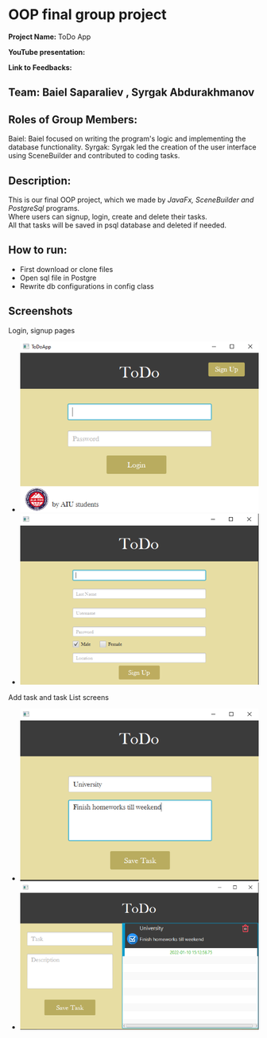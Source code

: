 # OOP final group project

**Project Name:** ToDo App 

**YouTube presentation:**

**Link to Feedbacks:** 

## Team: Baiel Saparaliev , Syrgak Abdurakhmanov

## Roles of Group Members: 
Baiel:
Baiel focused on writing the program's logic and implementing the database functionality.
Syrgak:
Syrgak led the creation of the user interface using SceneBuilder and contributed to coding tasks.

## Description:  
This is our final OOP project, which we made by 
_JavaFx, SceneBuilder and PostgreSql_ programs.  
Where users can signup, login, create and delete their tasks.  
All that tasks will be saved in psql database and deleted if needed.

## How to run:
- First download or clone files
- Open sql file in Postgre
- Rewrite db configurations in config class

## Screenshots
Login, signup pages  
- ![Login page](/oop_screenshots/login.PNG)
- ![signup](/oop_screenshots/signup.PNG)

Add task and task List screens
- ![](/oop_screenshots/addtask.PNG)
- ![](/oop_screenshots/tasllist.PNG)

